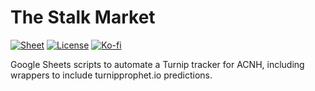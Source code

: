 # The Stalk Market

[![Sheet](https://img.shields.io/website?label=sheet&logo=Google-Sheets&up_color=0F9D58&url=https%3A%2F%2Fdocs.google.com%2Fspreadsheets%2Fd%2F1zPntTGNOt1mlxwhsB9ap-WkyWZKC-7m48PObFRwKt-A%2Fedit%23gid%3D787780375)](https://tinyurl.com/yxmdw49x)
[![License](https://img.shields.io/github/license/CostasAK/the-stalk-market)](https://github.com/CostasAK/the-stalk-market/blob/master/LICENSE)<!--
[![Language](https://img.shields.io/github/languages/top/costasak/the-stalk-market)](https://github.com/CostasAK/the-stalk-market)
[![Watchers](https://img.shields.io/github/watchers/costasak/the-stalk-market)](https://github.com/CostasAK/the-stalk-market)
[![Stars](https://img.shields.io/github/stars/costasak/the-stalk-market)](https://github.com/CostasAK/the-stalk-market)
[![Forks](https://img.shields.io/github/forks/costasak/the-stalk-market)](https://github.com/CostasAK/the-stalk-market)-->
[![Ko-fi](https://img.shields.io/badge/ko--fi-costas-F16061?logo=ko-fi)](https://ko-fi.com/costas)

Google Sheets scripts to automate a Turnip tracker for ACNH, including wrappers to include turnipprophet.io predictions.
